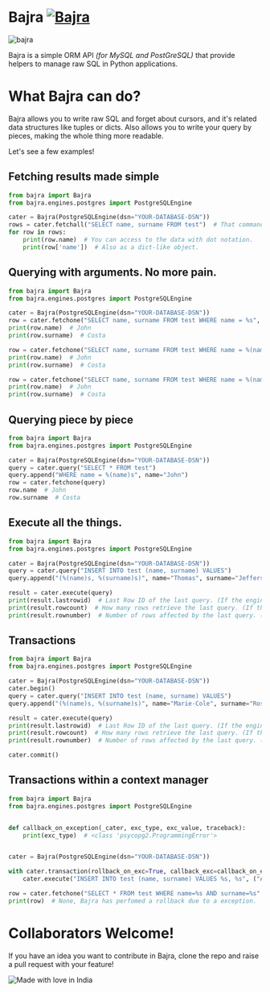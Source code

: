 # Bajra [![Bajra](https://img.shields.io/pypi/v/Bajra.svg?style=flat-square)](https://pypi.org/project/bajra/)

![bajra](https://i.ibb.co/r2DmPqb/bajra.png)

Bajra is a simple ORM API *(for MySQL and PostGreSQL)* that provide helpers to manage raw SQL in Python applications.

# What Bajra can do?

Bajra allows you to write raw SQL and forget about cursors, and it's related data structures like tuples or dicts. 
Also allows you to write your query by pieces, making the whole thing more readable.

Let's see a few examples!

## Fetching results made simple

```python
from bajra import Bajra
from bajra.engines.postgres import PostgreSQLEngine

cater = Bajra(PostgreSQLEngine(dsn="YOUR-DATABASE-DSN"))
rows = cater.fetchall("SELECT name, surname FROM test")  # That command returns a RowResult you can iterate
for row in rows:
    print(row.name)  # You can access to the data with dot notation.
    print(row['name'])  # Also as a dict-like object.
```

## Querying with arguments. No more pain.

```python
from bajra import Bajra
from bajra.engines.postgres import PostgreSQLEngine

cater = Bajra(PostgreSQLEngine(dsn="YOUR-DATABASE-DSN"))
row = cater.fetchone("SELECT name, surname FROM test WHERE name = %s", ("John", ))
print(row.name)  # John
print(row.surname)  # Costa

row = cater.fetchone("SELECT name, surname FROM test WHERE name = %(name)s", {'name': 'John'})
print(row.name)  # John
print(row.surname)  # Costa

row = cater.fetchone("SELECT name, surname FROM test WHERE name = %(name)s", name='John')
print(row.name)  # John
print(row.surname)  # Costa
```

## Querying piece by piece
```python
from bajra import Bajra
from bajra.engines.postgres import PostgreSQLEngine

cater = Bajra(PostgreSQLEngine(dsn="YOUR-DATABASE-DSN"))
query = cater.query("SELECT * FROM test")
query.append("WHERE name = %(name)s", name="John")
row = cater.fetchone(query)
row.name  # John
row.surname  # Costa
```

## Execute all the things.
```python
from bajra import Bajra
from bajra.engines.postgres import PostgreSQLEngine

cater = Bajra(PostgreSQLEngine(dsn="YOUR-DATABASE-DSN"))
query = cater.query("INSERT INTO test (name, surname) VALUES")
query.append("(%(name)s, %(surname)s)", name="Thomas", surname="Jefferson")

result = cater.execute(query)
print(result.lastrowid)  # Last Row ID of the last query. (If the engine supports it.)
print(result.rowcount)  # How many rows retrieve the last query. (If the engine supports it.)
print(result.rownumber)  # Number of rows affected by the last query. (If engine supports it.)
```

## Transactions
```python
from bajra import Bajra
from bajra.engines.postgres import PostgreSQLEngine

cater = Bajra(PostgreSQLEngine(dsn="YOUR-DATABASE-DSN"))
cater.begin()
query = cater.query("INSERT INTO test (name, surname) VALUES")
query.append("(%(name)s, %(surname)s)", name="Marie-Cole", surname="Ross")

result = cater.execute(query)
print(result.lastrowid)  # Last Row ID of the last query. (If the engine supports it.)
print(result.rowcount)  # How many rows retrieve the last query. (If the engine supports it.)
print(result.rownumber)  # Number of rows affected by the last query. (If engine supports it.)

cater.commit()
```

## Transactions within a context manager
```python
from bajra import Bajra
from bajra.engines.postgres import PostgreSQLEngine


def callback_on_exception(_cater, exc_type, exc_value, traceback):
    print(exc_type)  # <class 'psycopg2.ProgrammingError'>


cater = Bajra(PostgreSQLEngine(dsn="YOUR-DATABASE-DSN"))

with cater.transaction(rollback_on_exc=True, callback_exc=callback_on_exception):
    cater.execute("INSERT INTO test (name, surname) VALUES %s, %s", ("Augustus", "Zuma"))

row = cater.fetchone("SELECT * FROM test WHERE name=%s AND surname=%s", ("Augustus", "Zuma"))
print(row)  # None, Bajra has perfomed a rollback due to a exception.
```

# Collaborators Welcome!

If you have an idea you want to contribute in Bajra, clone the repo and raise a pull request with your feature!

![Made with love in India](https://madewithlove.now.sh/in?heart=true&template=flat-square)
